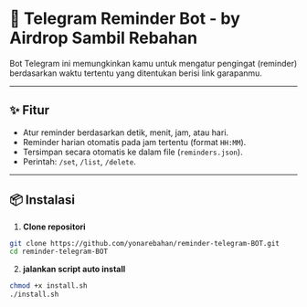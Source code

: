 # 🤖 Telegram Reminder Bot - by Airdrop Sambil Rebahan

Bot Telegram ini memungkinkan kamu untuk mengatur pengingat (reminder) berdasarkan waktu tertentu yang ditentukan berisi link garapanmu.

---

## ✨ Fitur

- Atur reminder berdasarkan detik, menit, jam, atau hari.
- Reminder harian otomatis pada jam tertentu (format `HH:MM`).
- Tersimpan secara otomatis ke dalam file (`reminders.json`).
- Perintah: `/set`, `/list`, `/delete`.

---

## 📦 Instalasi

1. **Clone repositori**

```bash
git clone https://github.com/yonarebahan/reminder-telegram-BOT.git
cd reminder-telegram-BOT
```
2. **jalankan script auto install**

```bash
chmod +x install.sh
./install.sh
```
